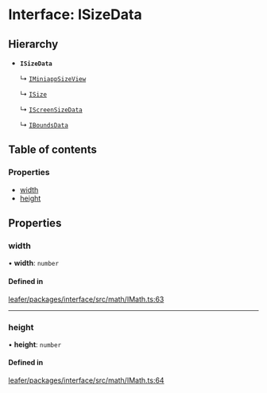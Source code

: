 # Interface: ISizeData

## Hierarchy

- **`ISizeData`**

  ↳ [`IMiniappSizeView`](IMiniappSizeView.md)

  ↳ [`ISize`](ISize.md)

  ↳ [`IScreenSizeData`](IScreenSizeData.md)

  ↳ [`IBoundsData`](IBoundsData.md)

## Table of contents

### Properties

- [width](ISizeData.md#width)
- [height](ISizeData.md#height)

## Properties

### width

• **width**: `number`

#### Defined in

[leafer/packages/interface/src/math/IMath.ts:63](https://github.com/leaferjs/leafer/blob/fd13609/packages/interface/src/math/IMath.ts#L63)

___

### height

• **height**: `number`

#### Defined in

[leafer/packages/interface/src/math/IMath.ts:64](https://github.com/leaferjs/leafer/blob/fd13609/packages/interface/src/math/IMath.ts#L64)
